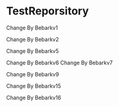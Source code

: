 # TestReporsitory

Change By Bebarkv1

Change By Bebarkv2



Change By Bebarkv5

Change By Bebarkv6
Change By Bebarkv7


Change By Bebarkv9

Change By Bebarkv15

Change By Bebarkv16



